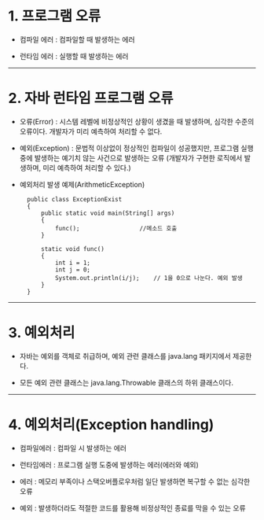 # 1. 프로그램 오류

  * 컴파일 에러 : 컴파일할 때 발생하는 에러
   
  * 런타임 에러 : 실행할 때 발생하는 에러

------

# 2. 자바 런타임 프로그램 오류

  * 오류(Error) : 시스템 레벨에 비정상적인 상황이 생겼을 때 발생하며, 심각한 수준의 오류이다. 개발자가 미리 예측하여 처리할 수 없다.
   
  * 예외(Exception) : 문법적 이상없이 정상적인 컴파일이 성공했지만, 프로그램 실행 중에 발생하는 예기치 않는 사건으로 발생하는 오류
  (개발자가 구현한 로직에서 발생하며, 미리 예측하여 처리할 수 있다.)
   
  * 예외처리 발생 예제(ArithmeticException)
  


          public class ExceptionExist
          {
              public static void main(String[] args) 
              {
                  func();                 //메소드 호출
              }

              static void func() 
              {
                  int i = 1;
                  int j = 0;
                  System.out.println(i/j);    // 1을 0으로 나눈다. 예외 발생
              }
          }

------
  
# 3. 예외처리
 
  * 자바는 예외를 객체로 취급하며, 예외 관련 클래스를 java.lang 패키지에서 제공한다.
  
  * 모든 예외 관련 클래스는 java.lang.Throwable 클래스의 하위 클래스이다.


------

# 4. 예외처리(Exception handling)

  * 컴파일에러 : 컴파일 시 발생하는 에러
  
  * 런타임에러 : 프로그램 실행 도중에 발생하는 에러(에러와 예외)
    
  * 에러 : 메모리 부족이나 스택오버플로우처럼 일단 발생하면 복구할 수 없는 심각한 오류
  
  * 예외 : 발생하더라도 적절한 코드를 활용해 비정상적인 종료를 막을 수 있는 오류
